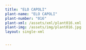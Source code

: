 ```yaml
---
title: "ELO CAPOLI"
plant-name: "ELO CAPOLI"
plant-number: "016"
plant-xml: /assets/xml/plant016.xml
plant-img: /assets/img/plant016.jpg
layout: single-xml


---
```

